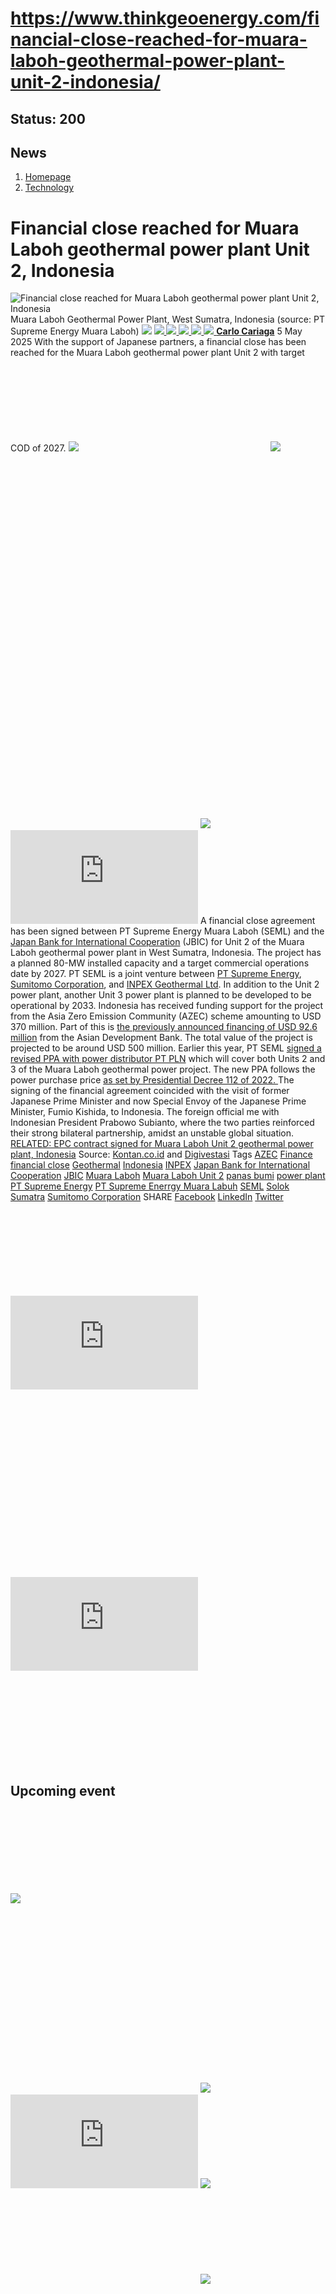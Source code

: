 # https://www.thinkgeoenergy.com/financial-close-reached-for-muara-laboh-geothermal-power-plant-unit-2-indonesia/

Status: 200
---

## News
  1. [Homepage](https://www.thinkgeoenergy.com "Homepage")
  2. [Technology](https://www.thinkgeoenergy.com/category/technology/)


# Financial close reached for Muara Laboh geothermal power plant Unit 2, Indonesia
![Financial close reached for Muara Laboh geothermal power plant Unit 2, Indonesia](https://www.thinkgeoenergy.com/wp-content/uploads/2025/01/Muara-Laboh-1024x576.jpg) Muara Laboh Geothermal Power Plant, West Sumatra, Indonesia (source: PT Supreme Energy Muara Laboh)
![](https://www.thinkgeoenergy.com/wp-content/themes/tge/img/email-black-envelope-shape.png)
[ ![](https://www.thinkgeoenergy.com/wp-content/themes/tge/img/printer-tool-or-interface-symbol-for-print-button.png) ](https://www.thinkgeoenergy.com/financial-close-reached-for-muara-laboh-geothermal-power-plant-unit-2-indonesia/)
[ ![](https://www.thinkgeoenergy.com/wp-content/themes/tge/img/social_twitter_100.jpg) ](https://x.com/thinkgeoenergy)
[ ![](https://www.thinkgeoenergy.com/wp-content/themes/tge/img/social_linkedin_100.png) ](javascript:void\(0\))
[ ![](https://www.thinkgeoenergy.com/wp-content/themes/tge/img/social_facebook_100.png) ](javascript:void\(0\))
[ ![](https://www.thinkgeoenergy.com/wp-content/uploads/2022/10/Carlo-new-photo-100x100.jpg) ](https://www.thinkgeoenergy.com/author/ccariaga/) [**Carlo Cariaga**](https://www.thinkgeoenergy.com/author/ccariaga/) 5 May 2025
With the support of Japanese partners, a financial close has been reached for the Muara Laboh geothermal power plant Unit 2 with target COD of 2027.
[![](https://ads.thinkgeoenergy.com/images/dca4070464939a2994a515a77c380b1d.jpg)](https://ads.thinkgeoenergy.com/delivery/cl.php?bannerid=104&zoneid=38&sig=f79e1f308a08e7f3fa2725a083b0d3bc40b8650dbb1914d4332a8185b9ccc243&oadest=http%3A%2F%2Fexergy-orc.com%2F%3F%26utm_source%3Dthink%2Bgeo%2Benergy%26utm_medium%3Ddisplay%26utm_campaign%3Dthink%2Bgeo%2Benergy%2Bwebsite%2Badvertising)
![](https://ads.thinkgeoenergy.com/delivery/lg.php?bannerid=104&campaignid=1&zoneid=38&loc=https%3A%2F%2Fwww.thinkgeoenergy.com%2Ffinancial-close-reached-for-muara-laboh-geothermal-power-plant-unit-2-indonesia%2F&cb=0fb098fa4d)
[![](https://ads.thinkgeoenergy.com/images/4a3e2b3141477f469c9a365f6184a480.png)](https://ads.thinkgeoenergy.com/delivery/cl.php?bannerid=311&zoneid=39&sig=b3b3d564f7cfc242743c8edd9b7152f22a78ac6197d7f92e4cc0e73ca373289a&oadest=https%3A%2F%2Fwww.orcan-energy.com%2Fen%2F%3F%26utm_source%3Dthink%2Bgeo%2Benergy%26utm_medium%3Ddisplay%26utm_campaign%3Dthink%2Bgeo%2Benergy%2Bwebsite%2Badvertising)
![](https://ads.thinkgeoenergy.com/delivery/lg.php?bannerid=311&campaignid=1&zoneid=39&loc=https%3A%2F%2Fwww.thinkgeoenergy.com%2Ffinancial-close-reached-for-muara-laboh-geothermal-power-plant-unit-2-indonesia%2F&cb=e324cab66b)
[![](https://ads.thinkgeoenergy.com/delivery/avw.php?zoneid=144&cb=0&n=a886266d)](https://ads.thinkgeoenergy.com/delivery/ck.php?n=a886266d&cb=0)
[![](https://ads.thinkgeoenergy.com/delivery/avw.php?zoneid=34&cb=0&n=a62ebb80)](https://ads.thinkgeoenergy.com/delivery/ck.php?n=a62ebb80&cb=0)
[![](https://ads.thinkgeoenergy.com/delivery/avw.php?zoneid=10&cb=0&n=ada237ed)](https://ads.thinkgeoenergy.com/delivery/ck.php?n=ada237ed&cb=0)
[![](https://ads.thinkgeoenergy.com/images/7e7c5bb8120b56faf9b98b6dd42a99e2.jpg)](https://ads.thinkgeoenergy.com/delivery/cl.php?bannerid=344&zoneid=136&sig=389321ea0439c998e1c90556efa5afb39da14ba04d90740966d794f512de5dbc&oadest=https%3A%2F%2Fwww.slb.com%2Fproducts-and-services%2Fscaling-new-energy-systems%2Fgeothermal%2Fgeothermal-consulting-services%3Futm_medium%3Dpaid%26utm_term%3Dbanner-ad%26utm_campaign%3D2025-geothermex-consulting-services-awareness)
![](https://ads.thinkgeoenergy.com/delivery/lg.php?bannerid=344&campaignid=1&zoneid=136&loc=https%3A%2F%2Fwww.thinkgeoenergy.com%2Ffinancial-close-reached-for-muara-laboh-geothermal-power-plant-unit-2-indonesia%2F&cb=ac7e1519a9)
A financial close agreement has been signed between PT Supreme Energy Muara Laboh (SEML) and the[ Japan Bank for International Cooperation](https://www.jbic.go.jp/en/) (JBIC) for Unit 2 of the Muara Laboh geothermal power plant in West Sumatra, Indonesia. The project has a planned 80-MW installed capacity and a target commercial operations date by 2027.
PT SEML is a joint venture between [PT Supreme Energy](https://www.supreme-energy.com/), [Sumitomo Corporation](https://www.sumitomocorp.com/), and [INPEX Geothermal Ltd](https://www.thinkgeoenergy.com/japanese-inpex-corp-joins-muara-laboh-geothermal-project-indonesia/). In addition to the Unit 2 power plant, another Unit 3 power plant is planned to be developed to be operational by 2033.
Indonesia has received funding support for the project from the Asia Zero Emission Community (AZEC) scheme amounting to USD 370 million. Part of this is [the previously announced financing of USD 92.6 million](https://www.thinkgeoenergy.com/muara-laboh-geothermal-power-expansion-secures-usd-92m-loan-from-adb/) from the Asian Development Bank. The total value of the project is projected to be around USD 500 million.
Earlier this year, PT SEML [signed a revised PPA with power distributor PT PLN](https://www.thinkgeoenergy.com/pt-supreme-energy-signs-ppa-amendment-for-muara-laboh-geothermal-expansion/) which will cover both Units 2 and 3 of the Muara Laboh geothermal power project. The new PPA follows the power purchase price [as set by Presidential Decree 112 of 2022. ](https://www.thinkgeoenergy.com/indonesia-issues-new-regulation-to-entice-investments-on-geothermal-power-plants/)
The signing of the financial agreement coincided with the visit of former Japanese Prime Minister and now Special Envoy of the Japanese Prime Minister, Fumio Kishida, to Indonesia. The foreign official me with Indonesian President Prabowo Subianto, where the two parties reinforced their strong bilateral partnership, amidst an unstable global situation.
[RELATED: EPC contract signed for Muara Laboh Unit 2 geothermal power plant, Indonesia](https://www.thinkgeoenergy.com/epc-contract-signed-for-muara-laboh-unit-2-geothermal-power-plant-indonesia/)
Source: [Kontan.co.id](https://industri.kontan.co.id/news/proyek-pltp-muara-laboh-tahap-dua-capai-financial-close-nilai-investasi-us-500-juta) and [Digivestasi](https://www.digivestasi.com/news/detail/investasidigital/jepang-janji-investasi-geothermal-rp-8-2-t-ganjar-jadi-tuan-rumah-strategis)
Tags
[AZEC](https://www.thinkgeoenergy.com/tag/azec/) [Finance](https://www.thinkgeoenergy.com/tag/finance/) [financial close](https://www.thinkgeoenergy.com/tag/financial-close/) [Geothermal](https://www.thinkgeoenergy.com/tag/geothermal/) [Indonesia](https://www.thinkgeoenergy.com/tag/indonesia/) [INPEX](https://www.thinkgeoenergy.com/tag/inpex/) [Japan Bank for International Cooperation](https://www.thinkgeoenergy.com/tag/japan-bank-for-international-cooperation/) [JBIC](https://www.thinkgeoenergy.com/tag/jbic/) [Muara Laboh](https://www.thinkgeoenergy.com/tag/muara-laboh/) [Muara Laboh Unit 2](https://www.thinkgeoenergy.com/tag/muara-laboh-unit-2/) [panas bumi](https://www.thinkgeoenergy.com/tag/panas-bumi/) [power plant](https://www.thinkgeoenergy.com/tag/power-plant/) [PT Supreme Energy](https://www.thinkgeoenergy.com/tag/pt-supreme-energy/) [PT Supreme Enerrgy Muara Labuh](https://www.thinkgeoenergy.com/tag/pt-supreme-enerrgy-muara-labuh/) [SEML](https://www.thinkgeoenergy.com/tag/seml/) [Solok](https://www.thinkgeoenergy.com/tag/solok/) [Sumatra](https://www.thinkgeoenergy.com/tag/sumatra/) [Sumitomo Corporation](https://www.thinkgeoenergy.com/tag/sumitomo-corporation/)
SHARE
[Facebook](javascript:void\(0\))
[LinkedIn](javascript:void\(0\))
[Twitter](javascript:void\(0\))
[![](https://ads.thinkgeoenergy.com/delivery/avw.php?zoneid=40&cb=0&n=af91e151)](https://ads.thinkgeoenergy.com/delivery/ck.php?n=af91e151&cb=0)
[![](https://ads.thinkgeoenergy.com/delivery/avw.php?zoneid=41&cb=0&n=a7dfda8b)](https://ads.thinkgeoenergy.com/delivery/ck.php?n=a7dfda8b&cb=0)
[![](https://ads.thinkgeoenergy.com/delivery/avw.php?zoneid=147&cb=0&n=a90740cd)](https://ads.thinkgeoenergy.com/delivery/ck.php?n=a90740cd&cb=0)
[![](https://ads.thinkgeoenergy.com/delivery/avw.php?zoneid=21&cb=0&n=a02718af)](https://ads.thinkgeoenergy.com/delivery/ck.php?n=a02718af&cb=0)
[![](https://ads.thinkgeoenergy.com/delivery/avw.php?zoneid=22&cb=0&n=af71fb28)](https://ads.thinkgeoenergy.com/delivery/ck.php?n=af71fb28&cb=0)
[![](https://ads.thinkgeoenergy.com/delivery/avw.php?zoneid=23&cb=0&n=a4159bf3)](https://ads.thinkgeoenergy.com/delivery/ck.php?n=a4159bf3&cb=0)
## Upcoming event
[![](https://www.thinkgeoenergy.com/financial-close-reached-for-muara-laboh-geothermal-power-plant-unit-2-indonesia/)](https://www.thinkgeoenergy.com/financial-close-reached-for-muara-laboh-geothermal-power-plant-unit-2-indonesia/)
[![](https://ads.thinkgeoenergy.com/delivery/avw.php?zoneid=35&cb=0&n=ac8caac7)](https://ads.thinkgeoenergy.com/delivery/ck.php?n=ac8caac7&cb=0)
[![](https://ads.thinkgeoenergy.com/delivery/avw.php?zoneid=36&cb=0&n=a19b6bc8)](https://ads.thinkgeoenergy.com/delivery/ck.php?n=a19b6bc8&cb=0)
[![](https://ads.thinkgeoenergy.com/delivery/avw.php?zoneid=37&cb=0&n=ae3fd23e)](https://ads.thinkgeoenergy.com/delivery/ck.php?n=ae3fd23e&cb=0)
[![](https://ads.thinkgeoenergy.com/images/476eb28404bc7209c844fbfbd47b5d28.jpg)](https://ads.thinkgeoenergy.com/delivery/cl.php?bannerid=35&zoneid=2&sig=a917c6c0f2e3da26dbab140583e33f79f4282700f22311e51efeddd8c441792a&oadest=http%3A%2F%2Fexergy-orc.com%2F%3F%26utm_source%3Dthink%2Bgeo%2Benergy%26utm_medium%3Ddisplay%26utm_campaign%3Dthink%2Bgeo%2Benergy%2Bwebsite%2Badvertising)
![](https://ads.thinkgeoenergy.com/delivery/lg.php?bannerid=35&campaignid=1&zoneid=2&loc=https%3A%2F%2Fwww.thinkgeoenergy.com%2Ffinancial-close-reached-for-muara-laboh-geothermal-power-plant-unit-2-indonesia%2F&cb=4a382027be)
[![](https://ads.thinkgeoenergy.com/images/a62b7481c7116f0aac3d58406ab9fb81.png)](https://ads.thinkgeoenergy.com/delivery/cl.php?bannerid=310&zoneid=3&sig=b88a8bde13e9b9d2a9b95000271f9f6e7b2a7129c09729a3226591ce0274baaf&oadest=https%3A%2F%2Fwww.orcan-energy.com%2Fen%2F%3F%26utm_source%3Dthink%2Bgeo%2Benergy%26utm_medium%3Ddisplay%26utm_campaign%3Dthink%2Bgeo%2Benergy%2Bwebsite%2Badvertising)
![](https://ads.thinkgeoenergy.com/delivery/lg.php?bannerid=310&campaignid=1&zoneid=3&loc=https%3A%2F%2Fwww.thinkgeoenergy.com%2Ffinancial-close-reached-for-muara-laboh-geothermal-power-plant-unit-2-indonesia%2F&cb=811d7e40ba)
[![](https://ads.thinkgeoenergy.com/images/0e10b6913875ac647e4efda896a463fd.jpg)](https://ads.thinkgeoenergy.com/delivery/cl.php?bannerid=343&zoneid=135&sig=da665187dcfafa7fb1e532b32d330868e2d71fa7ea128dc6ab851700129ef51c&oadest=https%3A%2F%2Fwww.slb.com%2Fproducts-and-services%2Fscaling-new-energy-systems%2Fgeothermal%2Fgeothermal-consulting-services%3Futm_medium%3Dpaid%26utm_term%3Dbanner-ad%26utm_campaign%3D2025-geothermex-consulting-services-awareness)
![](https://ads.thinkgeoenergy.com/delivery/lg.php?bannerid=343&campaignid=1&zoneid=135&loc=https%3A%2F%2Fwww.thinkgeoenergy.com%2Ffinancial-close-reached-for-muara-laboh-geothermal-power-plant-unit-2-indonesia%2F&cb=059250f87d)
[![](https://ads.thinkgeoenergy.com/delivery/avw.php?zoneid=12&cb=0&n=a5182671)](https://ads.thinkgeoenergy.com/delivery/ck.php?n=a5182671&cb=0)
[![](https://ads.thinkgeoenergy.com/delivery/avw.php?zoneid=13&cb=0&n=a2c2aee1)](https://ads.thinkgeoenergy.com/delivery/ck.php?n=a2c2aee1&cb=0)
[![](https://ads.thinkgeoenergy.com/delivery/avw.php?zoneid=146&cb=0&n=a962a961)](https://ads.thinkgeoenergy.com/delivery/ck.php?n=a962a961&cb=0)
[![](https://ads.thinkgeoenergy.com/images/b2d37bc1f3a527628eaa8da73d21b04b.jpg)](https://ads.thinkgeoenergy.com/delivery/cl.php?bannerid=299&zoneid=148&sig=2233177e813097d19db2b291bfe270ff094861549c2805cb616fb1ee6e2dffc0&oadest=https%3A%2F%2Finco-drilling.com%2F%3F%26utm_source%3Dthink%2Bgeo%2Benergy%26utm_medium%3Ddisplay%26utm_campaign%3Dthink%2Bgeo%2Benergy%2Bwebsite%2Badvertising)
![](https://ads.thinkgeoenergy.com/delivery/lg.php?bannerid=299&campaignid=1&zoneid=148&loc=https%3A%2F%2Fwww.thinkgeoenergy.com%2Ffinancial-close-reached-for-muara-laboh-geothermal-power-plant-unit-2-indonesia%2F&cb=d668034786)
[![](https://ads.thinkgeoenergy.com/images/e7ebde4d5266b5e376df11bd37a43e9c.jpg)](https://ads.thinkgeoenergy.com/delivery/cl.php?bannerid=300&zoneid=149&sig=1eaf5ad35af15910acd4493452cce8545c2639550551eb67a44c40a5a4b0ceac&oadest=https%3A%2F%2Finco-drilling.com%2F%3F%26utm_source%3Dthink%2Bgeo%2Benergy%26utm_medium%3Ddisplay%26utm_campaign%3Dthink%2Bgeo%2Benergy%2Bwebsite%2Badvertising)
![](https://ads.thinkgeoenergy.com/delivery/lg.php?bannerid=300&campaignid=1&zoneid=149&loc=https%3A%2F%2Fwww.thinkgeoenergy.com%2Ffinancial-close-reached-for-muara-laboh-geothermal-power-plant-unit-2-indonesia%2F&cb=7a5dab24ae)
[![](https://ads.thinkgeoenergy.com/images/c05bbc71b38e913aaddba397f8e88435.gif)](https://ads.thinkgeoenergy.com/delivery/cl.php?bannerid=314&zoneid=150&sig=c88236cc6eca61c691af98066fcf5de828a9bd6b33f84708c43607b27f74ce70&oadest=https%3A%2F%2Fstrydefurther.com%2Findustries%2Flow-cost-low-environmental-impact-exploration-and-monitoring-solutions-for-geothermal-energy-production-2%3F%26utm_source%3Dthink%2Bgeo%2Benergy%26utm_medium%3Ddisplay%26utm_campaign%3Dthink%2Bgeo%2Benergy%2Bwebsite%2Badvertising)
![](https://ads.thinkgeoenergy.com/delivery/lg.php?bannerid=314&campaignid=1&zoneid=150&loc=https%3A%2F%2Fwww.thinkgeoenergy.com%2Ffinancial-close-reached-for-muara-laboh-geothermal-power-plant-unit-2-indonesia%2F&cb=dd0475af00)
[![](https://ads.thinkgeoenergy.com/images/8a5a96ea04a2c1fe06a37e11acd687e2.gif)](https://ads.thinkgeoenergy.com/delivery/cl.php?bannerid=315&zoneid=151&sig=5ee8f7a3d59fa5621b76adae024389ccd468674329b65928694e5f0be9840501&oadest=https%3A%2F%2Fstrydefurther.com%2Findustries%2Flow-cost-low-environmental-impact-exploration-and-monitoring-solutions-for-geothermal-energy-production-2%3F%26utm_source%3Dthink%2Bgeo%2Benergy%26utm_medium%3Ddisplay%26utm_campaign%3Dthink%2Bgeo%2Benergy%2Bwebsite%2Badvertising)
![](https://ads.thinkgeoenergy.com/delivery/lg.php?bannerid=315&campaignid=1&zoneid=151&loc=https%3A%2F%2Fwww.thinkgeoenergy.com%2Ffinancial-close-reached-for-muara-laboh-geothermal-power-plant-unit-2-indonesia%2F&cb=3e713aa561)
### Check out the latest Industry Events & Conferences
[Go to Events](https://www.thinkgeoenergy.com/events)
## Related News
[ ![Geo Dipa signs EPC and ORC supply contracts for Dieng geothermal project, Indonesia](https://www.thinkgeoenergy.com/wp-content/uploads/2025/09/Dieng-EPC-signing-400x187.png) 29 Sep 2025 Geo Dipa signs EPC and ORC supply contracts for Dieng geothermal project, Indonesia ](https://www.thinkgeoenergy.com/geo-dipa-signs-epc-and-power-plant-supply-contracts-for-dieng-geothermal-project-indonesia/)
SHARE
![](https://www.thinkgeoenergy.com/financial-close-reached-for-muara-laboh-geothermal-power-plant-unit-2-indonesia/) ![](https://www.thinkgeoenergy.com/financial-close-reached-for-muara-laboh-geothermal-power-plant-unit-2-indonesia/) ![](https://www.thinkgeoenergy.com/financial-close-reached-for-muara-laboh-geothermal-power-plant-unit-2-indonesia/) ![](https://www.thinkgeoenergy.com/financial-close-reached-for-muara-laboh-geothermal-power-plant-unit-2-indonesia/)
[ ![Pertamina Geothermal and Toyota partner to build green hydrogen ecosystem in Indonesia](https://www.thinkgeoenergy.com/wp-content/uploads/2015/12/Jakarta_traffic-400x300.jpg) 26 Sep 2025 Pertamina Geothermal and Toyota partner to build green hydrogen ecosystem in Indonesia ](https://www.thinkgeoenergy.com/pertamina-geothermal-and-toyota-partner-to-build-green-hydrogen-ecosystem-in-indonesia/)
SHARE
![](https://www.thinkgeoenergy.com/financial-close-reached-for-muara-laboh-geothermal-power-plant-unit-2-indonesia/) ![](https://www.thinkgeoenergy.com/financial-close-reached-for-muara-laboh-geothermal-power-plant-unit-2-indonesia/) ![](https://www.thinkgeoenergy.com/financial-close-reached-for-muara-laboh-geothermal-power-plant-unit-2-indonesia/) ![](https://www.thinkgeoenergy.com/financial-close-reached-for-muara-laboh-geothermal-power-plant-unit-2-indonesia/)
[ ![Project InnerSpace launches geothermal cold storage project in India under funding program](https://www.thinkgeoenergy.com/wp-content/uploads/2025/09/Apple_Orchards_Kinnaur-400x267.jpg) 25 Sep 2025 Project InnerSpace launches geothermal cold storage project in India under funding program ](https://www.thinkgeoenergy.com/project-innerspace-launches-geothermal-cold-storage-project-in-india-under-funding-program/)
SHARE
![](https://www.thinkgeoenergy.com/financial-close-reached-for-muara-laboh-geothermal-power-plant-unit-2-indonesia/) ![](https://www.thinkgeoenergy.com/financial-close-reached-for-muara-laboh-geothermal-power-plant-unit-2-indonesia/) ![](https://www.thinkgeoenergy.com/financial-close-reached-for-muara-laboh-geothermal-power-plant-unit-2-indonesia/) ![](https://www.thinkgeoenergy.com/financial-close-reached-for-muara-laboh-geothermal-power-plant-unit-2-indonesia/)
[ ![First Gen \(EDC\) ventures into Indonesia with geothermal investment strategy](https://www.thinkgeoenergy.com/wp-content/uploads/2024/05/Mount_Gede-Pangrango_South_Face-400x300.jpg) 24 Sep 2025 First Gen (EDC) ventures into Indonesia with geothermal investment strategy ](https://www.thinkgeoenergy.com/first-gen-edc-ventures-into-indonesia-with-geothermal-investment-strategy/)
SHARE
![](https://www.thinkgeoenergy.com/financial-close-reached-for-muara-laboh-geothermal-power-plant-unit-2-indonesia/) ![](https://www.thinkgeoenergy.com/financial-close-reached-for-muara-laboh-geothermal-power-plant-unit-2-indonesia/) ![](https://www.thinkgeoenergy.com/financial-close-reached-for-muara-laboh-geothermal-power-plant-unit-2-indonesia/) ![](https://www.thinkgeoenergy.com/financial-close-reached-for-muara-laboh-geothermal-power-plant-unit-2-indonesia/)
[ ![India launches geothermal policy, pilots with Iceland and Norway firms](https://www.thinkgeoenergy.com/wp-content/uploads/2021/12/Kinnaur_India-400x300.jpg) 24 Sep 2025 India launches geothermal policy, pilots with Iceland and Norway firms ](https://www.thinkgeoenergy.com/india-launches-geothermal-policy-pilots-with-iceland-and-norway-firms/)
SHARE
![](https://www.thinkgeoenergy.com/financial-close-reached-for-muara-laboh-geothermal-power-plant-unit-2-indonesia/) ![](https://www.thinkgeoenergy.com/financial-close-reached-for-muara-laboh-geothermal-power-plant-unit-2-indonesia/) ![](https://www.thinkgeoenergy.com/financial-close-reached-for-muara-laboh-geothermal-power-plant-unit-2-indonesia/) ![](https://www.thinkgeoenergy.com/financial-close-reached-for-muara-laboh-geothermal-power-plant-unit-2-indonesia/)
[ ![EDC plans upgrades for Leyte geothermal plants](https://www.thinkgeoenergy.com/wp-content/uploads/2018/01/Palinpinon_geothermalplant_Philippines_s-400x266.jpg) 24 Sep 2025 EDC plans upgrades for Leyte geothermal plants ](https://www.thinkgeoenergy.com/edc-plans-upgrades-for-leyte-geothermal-plants/)
SHARE
![](https://www.thinkgeoenergy.com/financial-close-reached-for-muara-laboh-geothermal-power-plant-unit-2-indonesia/) ![](https://www.thinkgeoenergy.com/financial-close-reached-for-muara-laboh-geothermal-power-plant-unit-2-indonesia/) ![](https://www.thinkgeoenergy.com/financial-close-reached-for-muara-laboh-geothermal-power-plant-unit-2-indonesia/) ![](https://www.thinkgeoenergy.com/financial-close-reached-for-muara-laboh-geothermal-power-plant-unit-2-indonesia/)
[ ![EDC mobilizes rig for exploration drilling at Amacan geothermal site, Philippines](https://www.thinkgeoenergy.com/wp-content/uploads/2025/09/Tagumcity_highway-400x267.jpg) 22 Sep 2025 EDC mobilizes rig for exploration drilling at Amacan geothermal site, Philippines ](https://www.thinkgeoenergy.com/edc-mobilizes-rig-for-exploration-drilling-at-amacan-geothermal-site-philippines/)
SHARE
![](https://www.thinkgeoenergy.com/financial-close-reached-for-muara-laboh-geothermal-power-plant-unit-2-indonesia/) ![](https://www.thinkgeoenergy.com/financial-close-reached-for-muara-laboh-geothermal-power-plant-unit-2-indonesia/) ![](https://www.thinkgeoenergy.com/financial-close-reached-for-muara-laboh-geothermal-power-plant-unit-2-indonesia/) ![](https://www.thinkgeoenergy.com/financial-close-reached-for-muara-laboh-geothermal-power-plant-unit-2-indonesia/)
[ ![Webinar – Prospects for mine-based geothermal energy in Australia, 25 September 2025](https://www.thinkgeoenergy.com/wp-content/uploads/2025/09/Webinar-Mine-based-geothermal-400x240.jpg) 22 Sep 2025 Webinar – Prospects for mine-based geothermal energy in Australia, 25 September 2025 ](https://www.thinkgeoenergy.com/webinar-prospects-for-mine-based-geothermal-energy-in-australia-25-september-2025/)
SHARE
![](https://www.thinkgeoenergy.com/financial-close-reached-for-muara-laboh-geothermal-power-plant-unit-2-indonesia/) ![](https://www.thinkgeoenergy.com/financial-close-reached-for-muara-laboh-geothermal-power-plant-unit-2-indonesia/) ![](https://www.thinkgeoenergy.com/financial-close-reached-for-muara-laboh-geothermal-power-plant-unit-2-indonesia/) ![](https://www.thinkgeoenergy.com/financial-close-reached-for-muara-laboh-geothermal-power-plant-unit-2-indonesia/)
[ ![Indonesian Government sets direction for geothermal growth at IIGCE 2025](https://www.thinkgeoenergy.com/wp-content/uploads/2025/09/IIGCE-Bahlil-400x264.jpeg) 19 Sep 2025 Indonesian Government sets direction for geothermal growth at IIGCE 2025 ](https://www.thinkgeoenergy.com/indonesian-government-sets-direction-for-geothermal-growth-at-iigce-2025/)
SHARE
![](https://www.thinkgeoenergy.com/financial-close-reached-for-muara-laboh-geothermal-power-plant-unit-2-indonesia/) ![](https://www.thinkgeoenergy.com/financial-close-reached-for-muara-laboh-geothermal-power-plant-unit-2-indonesia/) ![](https://www.thinkgeoenergy.com/financial-close-reached-for-muara-laboh-geothermal-power-plant-unit-2-indonesia/) ![](https://www.thinkgeoenergy.com/financial-close-reached-for-muara-laboh-geothermal-power-plant-unit-2-indonesia/)
[ ![Ormat and PT SMI explore financing options for geothermal projects in Indonesia](https://www.thinkgeoenergy.com/wp-content/uploads/2025/09/PT-SMI-Ormat-IIGCE-2025-400x240.jpg) 18 Sep 2025 Ormat and PT SMI explore financing options for geothermal projects in Indonesia ](https://www.thinkgeoenergy.com/ormat-and-pt-smi-explore-financing-options-for-geothermal-projects-in-indonesia/)
SHARE
![](https://www.thinkgeoenergy.com/financial-close-reached-for-muara-laboh-geothermal-power-plant-unit-2-indonesia/) ![](https://www.thinkgeoenergy.com/financial-close-reached-for-muara-laboh-geothermal-power-plant-unit-2-indonesia/) ![](https://www.thinkgeoenergy.com/financial-close-reached-for-muara-laboh-geothermal-power-plant-unit-2-indonesia/) ![](https://www.thinkgeoenergy.com/financial-close-reached-for-muara-laboh-geothermal-power-plant-unit-2-indonesia/)
[ ![Medco starts exploration drilling at Bonjol geothermal site in Indonesia](https://www.thinkgeoenergy.com/wp-content/uploads/2025/09/Medco-Bonjol-400x267.jpg) 17 Sep 2025 Medco starts exploration drilling at Bonjol geothermal site in Indonesia ](https://www.thinkgeoenergy.com/medco-starts-exploration-drilling-at-bonjol-geothermal-site-in-indonesia/)
SHARE
![](https://www.thinkgeoenergy.com/financial-close-reached-for-muara-laboh-geothermal-power-plant-unit-2-indonesia/) ![](https://www.thinkgeoenergy.com/financial-close-reached-for-muara-laboh-geothermal-power-plant-unit-2-indonesia/) ![](https://www.thinkgeoenergy.com/financial-close-reached-for-muara-laboh-geothermal-power-plant-unit-2-indonesia/) ![](https://www.thinkgeoenergy.com/financial-close-reached-for-muara-laboh-geothermal-power-plant-unit-2-indonesia/)
[ ![India publishes National Policy setting a framework for geothermal development](https://www.thinkgeoenergy.com/wp-content/uploads/2025/09/Kheerganga_is_a_pious_hot_water_spring_Himachal_India-400x225.jpg) 17 Sep 2025 India publishes National Policy setting a framework for geothermal development ](https://www.thinkgeoenergy.com/india-publishes-national-policy-setting-a-framework-for-geothermal-development/)
SHARE
![](https://www.thinkgeoenergy.com/financial-close-reached-for-muara-laboh-geothermal-power-plant-unit-2-indonesia/) ![](https://www.thinkgeoenergy.com/financial-close-reached-for-muara-laboh-geothermal-power-plant-unit-2-indonesia/) ![](https://www.thinkgeoenergy.com/financial-close-reached-for-muara-laboh-geothermal-power-plant-unit-2-indonesia/) ![](https://www.thinkgeoenergy.com/financial-close-reached-for-muara-laboh-geothermal-power-plant-unit-2-indonesia/)
[](https://www.thinkgeoenergy.com/financial-close-reached-for-muara-laboh-geothermal-power-plant-unit-2-indonesia/) [](https://www.thinkgeoenergy.com/financial-close-reached-for-muara-laboh-geothermal-power-plant-unit-2-indonesia/)
[![](https://ads.thinkgeoenergy.com/images/eacfb4973619c36e88404f2b367e4f06.jpg)](https://ads.thinkgeoenergy.com/delivery/cl.php?bannerid=259&zoneid=145&sig=b29592330aee2868e962b21920aed234739ce8009449f8ebb80c20e0ae6a7231&oadest=https%3A%2F%2Fwww.jrgenergy.com%2F%3F%26utm_source%3Dthink%2Bgeo%2Benergy%26utm_medium%3Ddisplay%26utm_campaign%3Dthink%2Bgeo%2Benergy%2Bwebsite%2Badvertising)
![](https://ads.thinkgeoenergy.com/delivery/lg.php?bannerid=259&campaignid=1&zoneid=145&loc=https%3A%2F%2Fwww.thinkgeoenergy.com%2Ffinancial-close-reached-for-muara-laboh-geothermal-power-plant-unit-2-indonesia%2F&cb=a28ea725fc)
[![](https://ads.thinkgeoenergy.com/images/41406b95b88864e0758fc238260291b4.jpg)](https://ads.thinkgeoenergy.com/delivery/cl.php?bannerid=261&zoneid=152&sig=7ccc20cb02a155ba32ccf3a8b531d9d17da1a7c711ab999c04b9c70dc64d357c&oadest=https%3A%2F%2Fwww.jrgenergy.com%2F%3F%26utm_source%3Dthink%2Bgeo%2Benergy%26utm_medium%3Ddisplay%26utm_campaign%3Dthink%2Bgeo%2Benergy%2Bwebsite%2Badvertising)
![](https://ads.thinkgeoenergy.com/delivery/lg.php?bannerid=261&campaignid=1&zoneid=152&loc=https%3A%2F%2Fwww.thinkgeoenergy.com%2Ffinancial-close-reached-for-muara-laboh-geothermal-power-plant-unit-2-indonesia%2F&cb=b0c7bcd680)
[![](https://ads.thinkgeoenergy.com/images/d43f23414ac0635c1f8442c9beba9fde.jpg)](https://ads.thinkgeoenergy.com/delivery/cl.php?bannerid=260&zoneid=153&sig=f00735bf447cb3ee92d64f28be388ff23638991acb61e6a64df85105fb87c686&oadest=https%3A%2F%2Fwww.jrgenergy.com%2F%3F%26utm_source%3Dthink%2Bgeo%2Benergy%26utm_medium%3Ddisplay%26utm_campaign%3Dthink%2Bgeo%2Benergy%2Bwebsite%2Badvertising)
![](https://ads.thinkgeoenergy.com/delivery/lg.php?bannerid=260&campaignid=1&zoneid=153&loc=https%3A%2F%2Fwww.thinkgeoenergy.com%2Ffinancial-close-reached-for-muara-laboh-geothermal-power-plant-unit-2-indonesia%2F&cb=7a8dfd7443)
[ ![](https://www.thinkgeoenergy.com/wp-content/themes/tge/img/logos/logo.png) ](https://www.thinkgeoenergy.com/financial-close-reached-for-muara-laboh-geothermal-power-plant-unit-2-indonesia/)
  * Follow Think GeoEnergy
  * [ ![](https://www.thinkgeoenergy.com/wp-content/themes/tge/img/icons/facebook-icon.png) ](https://www.facebook.com/thinkgeoenergy)
  * [ ![](https://www.thinkgeoenergy.com/wp-content/themes/tge/img/icons/instagram.png) ](https://www.instagram.com/thinkgeoenergy/?hl=en)
  * [ ![](https://www.thinkgeoenergy.com/wp-content/themes/tge/img/icons/in.png) ](http://www.linkedin.com/groups?gid=1960587&trk=myg_ugrp_ovr)
  * [ ![](https://www.thinkgeoenergy.com/wp-content/themes/tge/img/icons/twitter_x_icon.png) ](https://x.com/thinkgeoenergy)
  * [ ![](https://www.thinkgeoenergy.com/wp-content/themes/tge/img/icons/YT.png) ](https://www.youtube.com/channel/UCvRx_SSV897Nm4e7NQbt5vQ)


  * [About Us](https://www.thinkgeoenergy.com/about/)
  * [Terms & Condition](https://www.thinkgeoenergy.com/about/terms-conditions/)
  * [Privacy Policy](https://www.thinkgeoenergy.com/about/privacy-policy/)
  * [Advertisement](https://www.thinkgeoenergy.com/advertisement/)
  * [Our Advertisers](https://www.thinkgeoenergy.com/our-advertisers/)
  * [Support](https://www.thinkgeoenergy.com/support-us/)


### Subscribe to our Newsletter
  * [ENGLISH](https://www.thinkgeoenergy.com/)
  * [EN ESPAÑOL](http://www.piensageotermia.com/)
  * [IN TURKISH](http://www.jeotermalhaberler.com/)


All rights reserved. © ThinkGeoEnergy ehf. 2025 
We use cookies on our website to give you the most relevant experience by remembering your preferences and repeat visits. By clicking “Accept”, you consent to the use of ALL the cookies.
Cookie settings[ACCEPT](https://www.thinkgeoenergy.com/financial-close-reached-for-muara-laboh-geothermal-power-plant-unit-2-indonesia/)
Manage consent
Close
#### Privacy Overview
This website uses cookies to improve your experience while you navigate through the website. Out of these, the cookies that are categorized as necessary are stored on your browser as they are essential for the working of basic functionalities of the ...
Necessary 
Necessary
Always Enabled
Necessary cookies are absolutely essential for the website to function properly. This category only includes cookies that ensures basic functionalities and security features of the website. These cookies do not store any personal information. 
Non-necessary 
Non-necessary
Any cookies that may not be particularly necessary for the website to function and is used specifically to collect user personal data via analytics, ads, other embedded contents are termed as non-necessary cookies. It is mandatory to procure user consent prior to running these cookies on your website. 
SAVE & ACCEPT
[ Go to mobile version ](https://www.thinkgeoenergy.com/financial-close-reached-for-muara-laboh-geothermal-power-plant-unit-2-indonesia/?amp=1)
